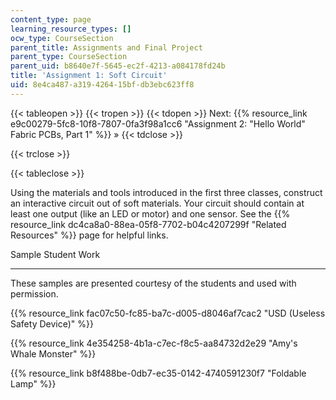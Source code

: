 ```yaml
---
content_type: page
learning_resource_types: []
ocw_type: CourseSection
parent_title: Assignments and Final Project
parent_type: CourseSection
parent_uid: b8640e7f-5645-ec2f-4213-a084178fd24b
title: 'Assignment 1: Soft Circuit'
uid: 8e4ca487-a319-4264-15bf-db3ebc623ff8
---
```


{{< tableopen >}}
{{< tropen >}}
{{< tdopen >}}
Next: {{% resource_link e9c00279-5fc8-10f8-7807-0fa3f98a1cc6 "Assignment 2: \"Hello World\" Fabric PCBs, Part 1" %}} »
{{< tdclose >}}

{{< trclose >}}

{{< tableclose >}}

Using the materials and tools introduced in the first three classes, construct an interactive circuit out of soft materials. Your circuit should contain at least one output (like an LED or motor) and one sensor. See the {{% resource_link dc4ca8a0-88ea-05f8-7702-b04c4207299f "Related Resources" %}} page for helpful links.

Sample Student Work  

----------------------

These samples are presented courtesy of the students and used with permission.

{{% resource_link fac07c50-fc85-ba7c-d005-d8046af7cac2 "USD (Useless Safety Device)" %}}

{{% resource_link 4e354258-4b1a-c7ec-f8c5-aa84732d2e29 "Amy's Whale Monster" %}}

{{% resource_link b8f488be-0db7-ec35-0142-4740591230f7 "Foldable Lamp" %}}
